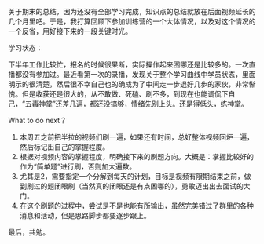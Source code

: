 关于期末的总结，因为还没有全部学习完成，知识点的总结就放在后面视频延长的几个月里吧。于是，我打算回顾下参加训练营的一个大体情况，以及对这个情况的一个反省，用好接下来的一段关键时光。

学习状态：

下半年工作比较忙，报名的时候很果断，实际操作起来困哪还是比较多的。一次直播都没有参加过。最近看第一次的录播，发现关于整个学习曲线中学员状态，里面明示的很清楚，然后很不幸自己也的确成为了中间走一步退好几步的家伙，非常惭愧。但是收获还是很大的，从不敢做、死磕、刷不多，到现在也能调侃下自己，“五毒神掌”还差几遍，都还没搞够，情绪先别上头。还是得低头，练神掌。

What to do next？

1. 本周五之前把半拉的视频们刷一遍，如果还有时间，总好整体视频回炉一遍，然后标记出自己的掌握程度。
2. 根据对视频内容的掌握程度，明确接下来的刷题方向。大概是：掌握比较好的作为“简单题”进行刷，否则加大遍数。
3. 尤其是2，需要指定一个分解到每天的计划，目标是视频有限期结束之前，做到刷过的题闭眼刷（当然真的闭眼还是有点困哪的），勇敢迈出出去面试的大门。
4. 在这个刷题的过程中，尝试是不是也能有所输出，虽然完美错过了群里的各种消息和活动，但是思路脚步都要逐步跟上。

最后，共勉。


